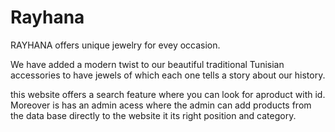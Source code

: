 # Rayhana
RAYHANA offers unique jewelry for evey occasion.

We have added a modern twist to our beautiful traditional Tunisian accessories to have jewels of which each one tells a story about our history.

this website offers a search feature where you can look for aproduct with id. Moreover is has an admin acess where the admin can add products from the data base directly to the website it its right position and category.
